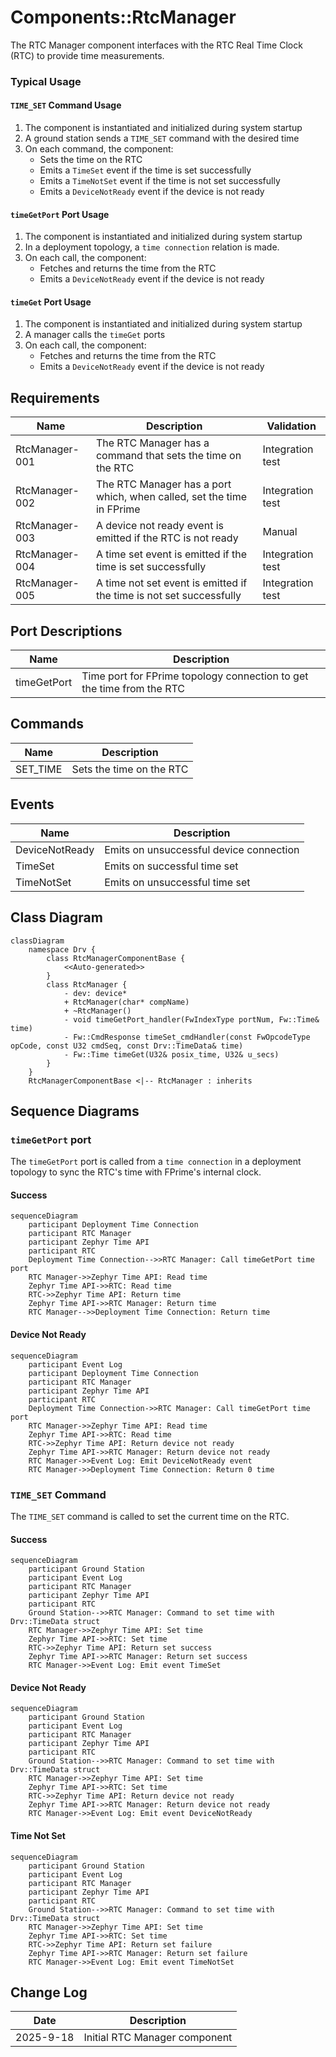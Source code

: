 # Components::RtcManager

The RTC Manager component interfaces with the RTC Real Time Clock (RTC) to provide time measurements.

### Typical Usage

#### `TIME_SET` Command Usage
1. The component is instantiated and initialized during system startup
2. A ground station sends a `TIME_SET` command with the desired time
3. On each command, the component:
    - Sets the time on the RTC
    - Emits a `TimeSet` event if the time is set successfully
    - Emits a `TimeNotSet` event if the time is not set successfully
    - Emits a `DeviceNotReady` event if the device is not ready

#### `timeGetPort` Port Usage
1. The component is instantiated and initialized during system startup
2. In a deployment topology, a `time connection` relation is made.
3. On each call, the component:
    - Fetches and returns the time from the RTC
    - Emits a `DeviceNotReady` event if the device is not ready

#### `timeGet` Port Usage
1. The component is instantiated and initialized during system startup
2. A manager calls the `timeGet` ports
3. On each call, the component:
    - Fetches and returns the time from the RTC
    - Emits a `DeviceNotReady` event if the device is not ready

## Requirements
| Name | Description | Validation |
|---|---|---|
| RtcManager-001 | The RTC Manager has a command that sets the time on the RTC | Integration test |
| RtcManager-002 | The RTC Manager has a port which, when called, set the time in FPrime | Integration test |
| RtcManager-003 | A device not ready event is emitted if the RTC is not ready | Manual |
| RtcManager-004 | A time set event is emitted if the time is set successfully | Integration test |
| RtcManager-005 | A time not set event is emitted if the time is not set successfully | Integration test |

## Port Descriptions
| Name | Description |
|---|---|
| timeGetPort | Time port for FPrime topology connection to get the time from the RTC |

## Commands
| Name | Description |
|---|---|
| SET_TIME | Sets the time on the RTC |

## Events
| Name | Description |
|---|---|
| DeviceNotReady | Emits on unsuccessful device connection |
| TimeSet | Emits on successful time set |
| TimeNotSet | Emits on unsuccessful time set |

## Class Diagram
```mermaid
classDiagram
    namespace Drv {
        class RtcManagerComponentBase {
            <<Auto-generated>>
        }
        class RtcManager {
            - dev: device*
            + RtcManager(char* compName)
            + ~RtcManager()
            - void timeGetPort_handler(FwIndexType portNum, Fw::Time& time)
            - Fw::CmdResponse timeSet_cmdHandler(const FwOpcodeType opCode, const U32 cmdSeq, const Drv::TimeData& time)
            - Fw::Time timeGet(U32& posix_time, U32& u_secs)
        }
    }
    RtcManagerComponentBase <|-- RtcManager : inherits
```

## Sequence Diagrams

### `timeGetPort` port

The `timeGetPort` port is called from a `time connection` in a deployment topology to sync the RTC's time with FPrime's internal clock.

#### Success
```mermaid
sequenceDiagram
    participant Deployment Time Connection
    participant RTC Manager
    participant Zephyr Time API
    participant RTC
    Deployment Time Connection-->>RTC Manager: Call timeGetPort time port
    RTC Manager->>Zephyr Time API: Read time
    Zephyr Time API->>RTC: Read time
    RTC->>Zephyr Time API: Return time
    Zephyr Time API->>RTC Manager: Return time
    RTC Manager-->>Deployment Time Connection: Return time
```

#### Device Not Ready
```mermaid
sequenceDiagram
    participant Event Log
    participant Deployment Time Connection
    participant RTC Manager
    participant Zephyr Time API
    participant RTC
    Deployment Time Connection->>RTC Manager: Call timeGetPort time port
    RTC Manager->>Zephyr Time API: Read time
    Zephyr Time API->>RTC: Read time
    RTC->>Zephyr Time API: Return device not ready
    Zephyr Time API->>RTC Manager: Return device not ready
    RTC Manager->>Event Log: Emit DeviceNotReady event
    RTC Manager->>Deployment Time Connection: Return 0 time
```

### `TIME_SET` Command

The `TIME_SET` command is called to set the current time on the RTC.

#### Success
```mermaid
sequenceDiagram
    participant Ground Station
    participant Event Log
    participant RTC Manager
    participant Zephyr Time API
    participant RTC
    Ground Station-->>RTC Manager: Command to set time with Drv::TimeData struct
    RTC Manager->>Zephyr Time API: Set time
    Zephyr Time API->>RTC: Set time
    RTC->>Zephyr Time API: Return set success
    Zephyr Time API->>RTC Manager: Return set success
    RTC Manager->>Event Log: Emit event TimeSet
```

#### Device Not Ready
```mermaid
sequenceDiagram
    participant Ground Station
    participant Event Log
    participant RTC Manager
    participant Zephyr Time API
    participant RTC
    Ground Station-->>RTC Manager: Command to set time with Drv::TimeData struct
    RTC Manager->>Zephyr Time API: Set time
    Zephyr Time API->>RTC: Set time
    RTC->>Zephyr Time API: Return device not ready
    Zephyr Time API->>RTC Manager: Return device not ready
    RTC Manager->>Event Log: Emit event DeviceNotReady
```

#### Time Not Set
```mermaid
sequenceDiagram
    participant Ground Station
    participant Event Log
    participant RTC Manager
    participant Zephyr Time API
    participant RTC
    Ground Station-->>RTC Manager: Command to set time with Drv::TimeData struct
    RTC Manager->>Zephyr Time API: Set time
    Zephyr Time API->>RTC: Set time
    RTC->>Zephyr Time API: Return set failure
    Zephyr Time API->>RTC Manager: Return set failure
    RTC Manager->>Event Log: Emit event TimeNotSet
```

## Change Log
| Date | Description |
|---|---|
| 2025-9-18 | Initial RTC Manager component |
